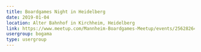 ```yaml
---
title: Boardgames Night in Heidelberg
date: 2019-01-04
location: Alter Bahnhof in Kirchheim, Heidelberg
link: https://www.meetup.com/Mannheim-Boardgames-Meetup/events/256282647/
usergroup: bogama
type: usergroup
---
```

